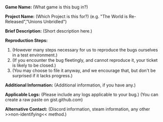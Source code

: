 **Game Name:**
(What game is this bug in?)

**Project Name:**
(Which Project is this for?)
(e.g. "The World is Re-Released","Unions Unbridled")

**Brief Description:**
(Short description here.)

**Reproduction Steps:**
1. (However many steps necessary for us to reproduce the bugs ourselves in a test environment.)
2. (If you encounter the bug fleetingly, and cannot reproduce it, your ticket is likely to be closed.)
3. (You may choose to file it anyway, and we encourage that, but don't be surprised if it lacks progress.)

**Additional Information:**
(Additional information, if you have any.)

**Applicable Logs:**
(Please include any logs applicable to your bug.)
(You can create a raw paste on gist.github.com)

**Alternative Contact:**
(Discord information, steam information, any other >>non-identifying<< method.)
